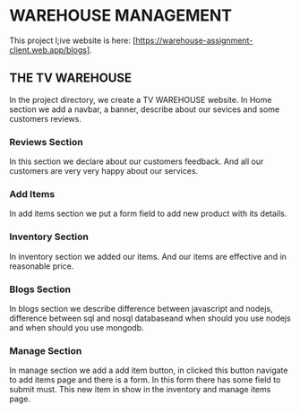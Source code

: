 # WAREHOUSE MANAGEMENT 

This project l;ive website is here: [https://warehouse-assignment-client.web.app/blogs].

## THE TV WAREHOUSE

In the project directory, we create a TV WAREHOUSE website. In Home section we add a navbar, a banner, describe about our sevices and some customers reviews.

### Reviews Section

In this section we declare about our customers feedback. And all our customers are very very happy about our services.

### Add Items

In add items section we put a form field to add new product with its details.

### Inventory Section

In inventory section we added our items. And our items are effective and in reasonable price.

### Blogs Section

In blogs section we describe difference between javascript and nodejs, difference between sql and nosql databaseand when should you use nodejs and when should you use mongodb.

### Manage Section

In manage section we add a add item button, in clicked this button navigate to add items page and there is a form. In this form there has some field to submit must. This new item in show in the inventory and manage items page.
